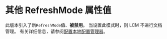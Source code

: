 # 其他 RefreshMode 属性值

此版本引入了新`RefreshMode`值、**被禁用**。 当设置此模式时，则 LCM 不进行文档管理。 有关详细信息，请参阅[配置本地配置管理器](https://msdn.microsoft.com/powershell/dsc/metaconfig)。
